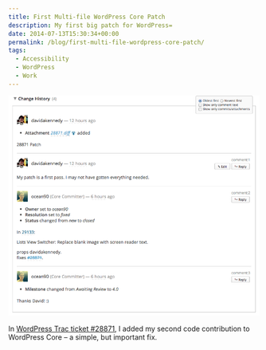 ```yaml
---
title: First Multi-file WordPress Core Patch
description: My first big patch for WordPress=
date: 2014-07-13T15:30:34+00:00
permalink: /blog/first-multi-file-wordpress-core-patch/
tags:
  - Accessibility
  - WordPress
  - Work
---
```


<img src="./28871-wordpress-core-patch.png" alt="This screenshot shows my first multi-file patch to WordPress Core. I fixed visual links that had no text alternatives." loading="eager" decoding="sync"/>

In [WordPress Trac ticket #28871](https://core.trac.wordpress.org/ticket/28871), I added my second code contribution to WordPress Core – a simple, but important fix.
